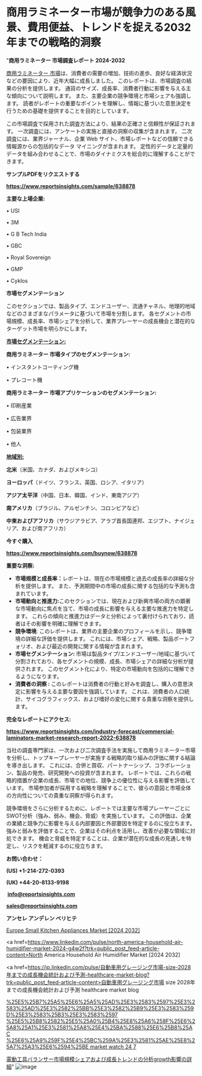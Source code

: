 # 商用ラミネーター市場が競争力のある風景、費用便益、トレンドを捉える2032年までの戦略的洞察

"<strong>商用ラミネーター 市場調査レポート 2024-2032</strong>

<a href=https://www.reportsinsights.com/sample/638878>商用ラミネーター 市場</a>は、消費者の需要の増加、技術の進歩、良好な経済状況などの要因により、近年大幅に成長しました。 このレポートは、市場調査の結果の分析を提供します。 通貨のサイズ、成長率、消費者行動に影響を与える主な傾向について説明します。 また、主要企業の競争環境と市場シェアも強調します。 読者がレポートの重要なポイントを理解し、情報に基づいた意思決定を行うための基礎を提供することを目的としています。

この市場調査で採用された調査方法により、結果の正確さと信頼性が保証されます。 一次調査には、アンケートの実施と直接の洞察の収集が含まれます。 二次調査には、業界ジャーナル、企業 Web サイト、市場レポートなどの信頼できる情報源からの包括的なデータ マイニングが含まれます。 定性的データと定量的データを組み合わせることで、市場のダイナミクスを総合的に理解することができます。

<strong><b>サンプルPDFをリクエストする</b></strong>

<a href=https://www.reportsinsights.com/sample/638878><strong><u>https://www.reportsinsights.com/sample/638878</u></strong></a>

<strong>主要な上場企業:</strong>

• USI

• 3M

• G B Tech India

• GBC

• Royal Sovereign

• GMP

• Cyklos

<strong>市場セグメンテーション</strong>

このセクションでは、製品タイプ、エンドユーザー、流通チャネル、地理的地域などのさまざまなパラメータに基づいて市場を分割します。 各セグメントの市場規模、成長率、市場シェアを分析して、業界プレーヤーの成長機会と潜在的なターゲット市場を明らかにします。

<strong><u>市場セグメンテーション</u></strong><strong><u>:</u></strong>

<strong>商用ラミネーター 市場タイプのセグメンテーション:</strong>

• インスタントコーティング機

• プレコート機

<strong>商用ラミネーター 市場アプリケーションのセグメンテーション:</strong>

• 印刷産業

• 広告業界

• 包装業界

• 他人

<strong><u>地域別</u></strong><strong><u>:</u></strong>

<strong>北米</strong>（米国、カナダ、およびメキシコ）

<strong>ヨーロッパ</strong>（ドイツ、フランス、英国、ロシア、イタリア）

<strong>アジア太平洋</strong>（中国、日本、韓国、インド、東南アジア）

<strong>南アメリカ</strong>（ブラジル、アルゼンチン、コロンビアなど）

<strong>中東およびアフリカ</strong>（サウジアラビア、アラブ首長国連邦、エジプト、ナイジェリア、および南アフリカ）

<strong>今すぐ購入</strong>

<a href=https://www.reportsinsights.com/buynow/638878><strong><u>https://www.reportsinsights.com/buynow/638878</u></strong></a>

<strong>重要な洞察:</strong>
<ul>
  <li><strong>市場規模と成長率：</strong>レポートは、現在の市場規模と過去の成長率の詳細な分析を提供します。 また、予測期間中の市場の成長に関する包括的な予測も含まれています。</li>
  <li><strong>市場動向と推進力:</strong>このセクションでは、現在および新興市場の両方の顕著な市場動向に焦点を当て、市場の成長に影響を与える主要な推進力を特定します。 これらの傾向と推進力はデータと分析によって裏付けられており、読者はその影響を明確に理解できます。</li>
  <li><strong>競争環境</strong>: このレポートは、業界の主要企業のプロフィールを示し、競争環境の詳細な評価を提供します。 これには、市場シェア、戦略、製品ポートフォリオ、および最近の開発に関する情報が含まれます。</li>
  <li><strong>市場セグメンテーション: </strong>市場は製品タイプ/エンドユーザー/地域に基づいて分割されており、各セグメントの規模、成長、市場シェアの詳細な分析が提供されます。 このセグメント化により、特定の市場動向を包括的に理解できるようになります。</li>
  <li><strong>消費者の洞察 : </strong>このレポートは消費者の行動と好みを調査し、購入の意思決定に影響を与える主要な要因を強調しています。 これは、消費者の人口統計、サイコグラフィックス、および嗜好の変化に関する貴重な洞察を提供します。</li>
</ul>
<strong>完全なレポートにアクセス:</strong>

<a href=https://www.reportsinsights.com/industry-forecast/commercial-laminators-market-research-report-2022-638878><strong><u><b>https://www.reportsinsights.com/industry-forecast/commercial-laminators-market-research-report-2022-638878</b></u></strong></a>

当社の調査専門家は、一次および二次調査手法を実施して商用ラミネーター市場を分析し、トップキープレーヤーが実施する戦略的取り組みの評価に関する結論を導き出します。 これには、合併と買収、パートナーシップ、コラボレーション、製品の発売、研究開発への投資が含まれます。 レポートでは、これらの戦略的措置が企業の成長、市場での地位、競争上の優位性に与える影響を評価しています。 市場参加者が採用する戦略を理解することで、彼らの意図と市場全体の方向性についての貴重な洞察が得られます。

競争環境をさらに分析するために、レポートでは主要な市場プレーヤーごとにSWOT分析（強み、弱み、機会、脅威）を実施しています。 この評価は、企業の業績と競争力に影響を与える内部要因と外部要因を特定するのに役立ちます。 強みと弱みを評価することで、企業はその利点を活用し、改善が必要な領域に対処できます。 機会と脅威を特定することは、企業が潜在的な成長の見通しを特定し、リスクを軽減するのに役立ちます。

<strong>お問い合わせ：</strong>

<strong>(US) +1-214-272-0393</strong>

<strong>(UK) +44-20-8133-9198</strong>

<strong> </strong><a href=info@reportsinsights.com><strong><u>info@reportsinsights.com</u></strong></a>

<a href=sales@reportsinsights.com><strong><u>sales@reportsinsights.com</u></strong></a>

<strong>アンセレ アンデレン ベリヒテ</strong>

<a href=https://www.linkedin.com/pulse/europe-small-kitchen-appliances-markets-emerging-da8mf/>Europe Small Kitchen Appliances Market [2024 2032]</a>

<a href=https://www.linkedin.com/pulse/north-america-household-air-humidifier-market-2024-g4w2f?trk=public_post_feed-article-content>North America Household Air Humidifier Market [2024 2032]</a>

<a href=https://jp.linkedin.com/pulse/自動車用グレージング市場-size-2028年までの成長機会統計および予測-healthcare-market-blog?trk=public_post_feed-article-content>自動車用グレージング市場 size 2028年までの成長機会統計および予測 healthcare market blog</a>

<a href=https://www.linkedin.com/pulse/%25E5%25B7%25A5%25E6%25A5%25AD%25E3%2583%2597%25E3%2583%25AD%25E3%2582%25BB%25E3%2582%25B9%25E3%2583%259D%25E3%2583%25B3%25E3%2583%2597-%25E5%25B8%2582%25E5%25A0%25B4%25E8%25A6%258F%25E6%25A8%25A1%25E3%2581%25A8%25E4%25BA%2588%25E6%25B8%25AC-%25E6%25A9%259F%25E4%25BC%259A%25E3%2581%25AE%25E8%25A7%25A3%25E6%2594%25BE-market-watch-24-7>%25E5%25B7%25A5%25E6%25A5%25AD%25E3%2583%2597%25E3%2583%25AD%25E3%2582%25BB%25E3%2582%25B9%25E3%2583%259D%25E3%2583%25B3%25E3%2583%2597 %25E5%25B8%2582%25E5%25A0%25B4%25E8%25A6%258F%25E6%25A8%25A1%25E3%2581%25A8%25E4%25BA%2588%25E6%25B8%25AC %25E6%25A9%259F%25E4%25BC%259A%25E3%2581%25AE%25E8%25A7%25A3%25E6%2594%25BE market watch 24 7</a>

<a href=https://www.linkedin.com/pulse/電動工具バランサー市場規模シェアおよび成長トレンドの分析growth影響の詳細-community-market-research-swv8f/>電動工具バランサー市場規模シェアおよび成長トレンドの分析growth影響の詳細</a>"
![image](https://github.com/gayatrid12/RImarketresearch/assets/158473851/7d2f6bad-c88a-4873-8ed7-934124f6953c)
